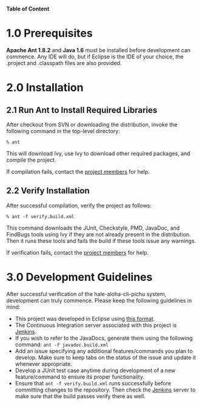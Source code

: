 **Table of Content**


# 1.0 Prerequisites #

**Apache Ant 1.8.2** and **Java 1.6** must be installed before development can commence.  Any IDE will do, but if Eclipse is the IDE of your choice, the .project and .classpath files are also provided.

# 2.0 Installation #

## 2.1 Run Ant to Install Required Libraries ##

After checkout from SVN or downloading the distribution, invoke the following command in the top-level directory:

```
% ant
```

This will download Ivy, use Ivy to download other required packages, and compile the project.

If compilation fails, contact the [project members](http://code.google.com/p/hale-aloha-cli-pichu/people/list) for help.

## 2.2 Verify Installation ##

After successful compilation, verify the project as follows:

```
% ant -f verify.build.xml
```

This command downloads the JUnit, Checkstyle, PMD, JavaDoc, and FindBugs tools using Ivy if they are not already present in the distribution.  Then it runs these tools and fails the build if these tools issue any warnings.

If verification fails, contact the [project members](http://code.google.com/p/hale-aloha-cli-pichu/people/list) for help.

# 3.0 Development Guidelines #

After successful verification of the hale-aloha-cli-pichu system, development can truly commence.  Please keep the following guidelines in mind:

  * This project was developed in Eclipse using [this format](http://ics-software-engineering.googlecode.com/svn/trunk/configfiles/eclipse.format.xml).
  * The Continuous Integration server associated with this project is [Jenkins](http://dasha.ics.hawaii.edu:9859/job/hale-aloha-cli-pichu/).
  * If you wish to refer to the JavaDocs, generate them using the following command: `ant -f javadoc.build.xml`
  * Add an issue specifying any additional features/commands you plan to develop.  Make sure to keep tabs on the status of the issue and update it whenever appropriate.
  * Develop a JUnit test case anytime during development of a new feature/command to ensure its proper functionality.
  * Ensure that `ant -f verify.build.xml` runs successfully before committing changes to the repository.  Then check the [Jenkins](http://dasha.ics.hawaii.edu:9859/job/hale-aloha-cli-pichu/) server to make sure that the build passes verify there as well.